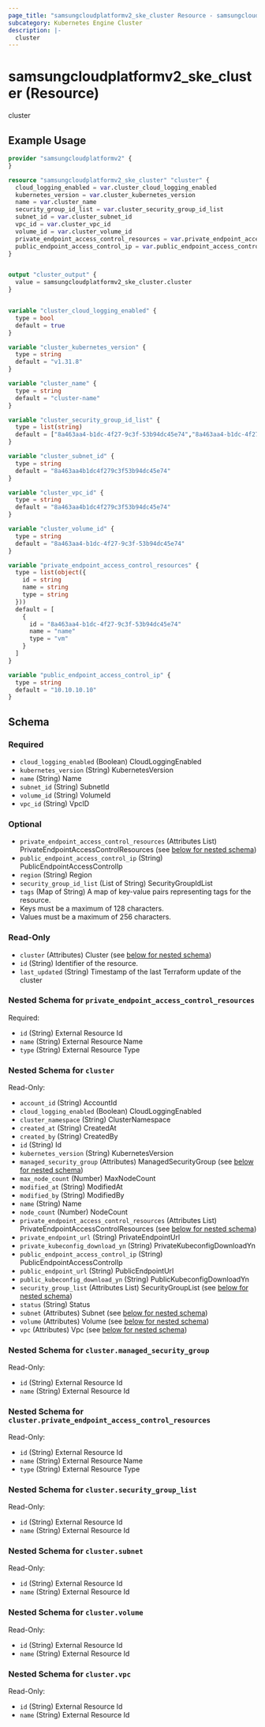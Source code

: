 ```yaml
---
page_title: "samsungcloudplatformv2_ske_cluster Resource - samsungcloudplatformv2"
subcategory: Kubernetes Engine Cluster
description: |-
  cluster
---
```


# samsungcloudplatformv2_ske_cluster (Resource)

cluster

## Example Usage

```terraform
provider "samsungcloudplatformv2" {
}

resource "samsungcloudplatformv2_ske_cluster" "cluster" {
  cloud_logging_enabled = var.cluster_cloud_logging_enabled
  kubernetes_version = var.cluster_kubernetes_version
  name = var.cluster_name
  security_group_id_list = var.cluster_security_group_id_list
  subnet_id = var.cluster_subnet_id
  vpc_id = var.cluster_vpc_id
  volume_id = var.cluster_volume_id
  private_endpoint_access_control_resources = var.private_endpoint_access_control_resources
  public_endpoint_access_control_ip = var.public_endpoint_access_control_ip
}


output "cluster_output" {
  value = samsungcloudplatformv2_ske_cluster.cluster
}


variable "cluster_cloud_logging_enabled" {
  type = bool
  default = true
}

variable "cluster_kubernetes_version" {
  type = string
  default = "v1.31.8"
}

variable "cluster_name" {
  type = string
  default = "cluster-name"
}

variable "cluster_security_group_id_list" {
  type = list(string)
  default = ["8a463aa4-b1dc-4f27-9c3f-53b94dc45e74","8a463aa4-b1dc-4f27-9c3f-53b94dc45e75"]
}

variable "cluster_subnet_id" {
  type = string
  default = "8a463aa4b1dc4f279c3f53b94dc45e74"
}

variable "cluster_vpc_id" {
  type = string
  default = "8a463aa4b1dc4f279c3f53b94dc45e74"
}

variable "cluster_volume_id" {
  type = string
  default = "8a463aa4-b1dc-4f27-9c3f-53b94dc45e74"
}

variable "private_endpoint_access_control_resources" {
  type = list(object({
    id = string
    name = string
    type = string
  }))
  default = [
    {
      id = "8a463aa4-b1dc-4f27-9c3f-53b94dc45e74"
      name = "name"
      type = "vm"
    }
  ]
}

variable "public_endpoint_access_control_ip" {
  type = string
  default = "10.10.10.10"
}
```

<!-- schema generated by tfplugindocs -->
## Schema

### Required

- `cloud_logging_enabled` (Boolean) CloudLoggingEnabled
- `kubernetes_version` (String) KubernetesVersion
- `name` (String) Name
- `subnet_id` (String) SubnetId
- `volume_id` (String) VolumeId
- `vpc_id` (String) VpcID

### Optional

- `private_endpoint_access_control_resources` (Attributes List) PrivateEndpointAccessControlResources (see [below for nested schema](#nestedatt--private_endpoint_access_control_resources))
- `public_endpoint_access_control_ip` (String) PublicEndpointAccessControlIp
- `region` (String) Region
- `security_group_id_list` (List of String) SecurityGroupIdList
- `tags` (Map of String) A map of key-value pairs representing tags for the resource.
 - Keys must be a maximum of 128 characters.
 - Values must be a maximum of 256 characters.

### Read-Only

- `cluster` (Attributes) Cluster (see [below for nested schema](#nestedatt--cluster))
- `id` (String) Identifier of the resource.
- `last_updated` (String) Timestamp of the last Terraform update of the cluster

<a id="nestedatt--private_endpoint_access_control_resources"></a>
### Nested Schema for `private_endpoint_access_control_resources`

Required:

- `id` (String) External Resource Id
- `name` (String) External Resource Name
- `type` (String) External Resource Type


<a id="nestedatt--cluster"></a>
### Nested Schema for `cluster`

Read-Only:

- `account_id` (String) AccountId
- `cloud_logging_enabled` (Boolean) CloudLoggingEnabled
- `cluster_namespace` (String) ClusterNamespace
- `created_at` (String) CreatedAt
- `created_by` (String) CreatedBy
- `id` (String) Id
- `kubernetes_version` (String) KubernetesVersion
- `managed_security_group` (Attributes) ManagedSecurityGroup (see [below for nested schema](#nestedatt--cluster--managed_security_group))
- `max_node_count` (Number) MaxNodeCount
- `modified_at` (String) ModifiedAt
- `modified_by` (String) ModifiedBy
- `name` (String) Name
- `node_count` (Number) NodeCount
- `private_endpoint_access_control_resources` (Attributes List) PrivateEndpointAccessControlResources (see [below for nested schema](#nestedatt--cluster--private_endpoint_access_control_resources))
- `private_endpoint_url` (String) PrivateEndpointUrl
- `private_kubeconfig_download_yn` (String) PrivateKubeconfigDownloadYn
- `public_endpoint_access_control_ip` (String) PublicEndpointAccessControlIp
- `public_endpoint_url` (String) PublicEndpointUrl
- `public_kubeconfig_download_yn` (String) PublicKubeconfigDownloadYn
- `security_group_list` (Attributes List) SecurityGroupList (see [below for nested schema](#nestedatt--cluster--security_group_list))
- `status` (String) Status
- `subnet` (Attributes) Subnet (see [below for nested schema](#nestedatt--cluster--subnet))
- `volume` (Attributes) Volume (see [below for nested schema](#nestedatt--cluster--volume))
- `vpc` (Attributes) Vpc (see [below for nested schema](#nestedatt--cluster--vpc))

<a id="nestedatt--cluster--managed_security_group"></a>
### Nested Schema for `cluster.managed_security_group`

Read-Only:

- `id` (String) External Resource Id
- `name` (String) External Resource Id


<a id="nestedatt--cluster--private_endpoint_access_control_resources"></a>
### Nested Schema for `cluster.private_endpoint_access_control_resources`

Read-Only:

- `id` (String) External Resource Id
- `name` (String) External Resource Name
- `type` (String) External Resource Type


<a id="nestedatt--cluster--security_group_list"></a>
### Nested Schema for `cluster.security_group_list`

Read-Only:

- `id` (String) External Resource Id
- `name` (String) External Resource Id


<a id="nestedatt--cluster--subnet"></a>
### Nested Schema for `cluster.subnet`

Read-Only:

- `id` (String) External Resource Id
- `name` (String) External Resource Id


<a id="nestedatt--cluster--volume"></a>
### Nested Schema for `cluster.volume`

Read-Only:

- `id` (String) External Resource Id
- `name` (String) External Resource Id


<a id="nestedatt--cluster--vpc"></a>
### Nested Schema for `cluster.vpc`

Read-Only:

- `id` (String) External Resource Id
- `name` (String) External Resource Id